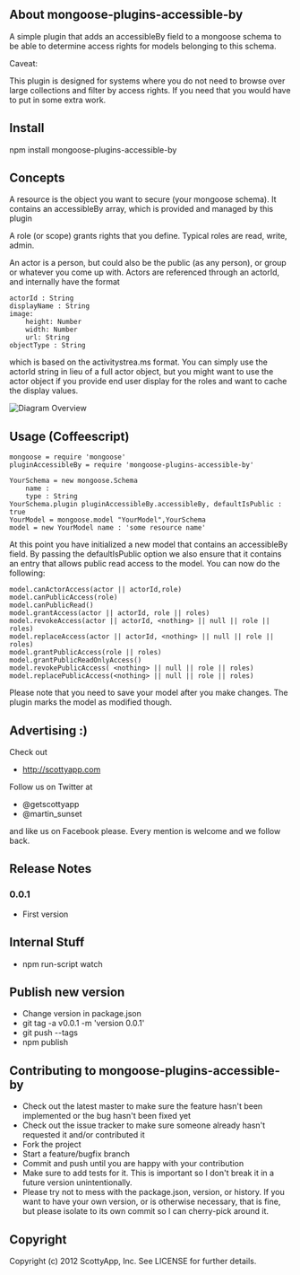 ## About mongoose-plugins-accessible-by


A simple plugin that adds an accessibleBy field to a mongoose schema to be
able to determine access rights for models belonging to this schema.

Caveat:

This plugin is designed for systems where you do not need to browse over large
collections and filter by access rights. If you need that you would have to put
in some extra work.

## Install

npm install mongoose-plugins-accessible-by

## Concepts
A resource is the object you want to secure (your mongoose schema). It contains an accessibleBy array, which is provided and managed by this plugin

A role (or scope) grants rights that you define. Typical roles are read, write, admin.

An actor is a person, but could also be the public (as any person), or group or whatever you come up with. Actors are referenced through an actorId, and internally have the format

	actorId : String
	displayName : String
	image:
		height: Number
		width: Number
		url: String
	objectType : String 

which is based on the activitystrea.ms format. You can simply use the actorId string in lieu of a full actor object, but you might want to use the actor object if you provide end user display for the roles and want to cache the display values.

![Diagram Overview](http://github.com/scottyapp/mongoose-plugins-accessible-by/raw/master/assets/mongoose-plugin-accessible-by.png)



## Usage (Coffeescript)
  
	mongoose = require 'mongoose'
	pluginAccessibleBy = require 'mongoose-plugins-accessible-by'

	YourSchema = new mongoose.Schema
		name : 
		type : String
	YourSchema.plugin pluginAccessibleBy.accessibleBy, defaultIsPublic : true
	YourModel = mongoose.model "YourModel",YourSchema
	model = new YourModel name : 'some resource name'
  
At this point you have initialized a new model that contains an accessibleBy field. 
By passing the defaultIsPublic option we also ensure that it contains an entry that allows public read access to the model.
You can now do the following:

	model.canActorAccess(actor || actorId,role)
	model.canPublicAccess(role)
	model.canPublicRead()
	model.grantAccess(actor || actorId, role || roles)
	model.revokeAccess(actor || actorId, <nothing> || null || role || roles)
	model.replaceAccess(actor || actorId, <nothing> || null || role || roles)
	model.grantPublicAccess(role || roles)
	model.grantPublicReadOnlyAccess()
	model.revokePublicAccess( <nothing> || null || role || roles)
	model.replacePublicAccess(<nothing> || null || role || roles)
  
Please note that you need to save your model after you make changes. The plugin marks the model as modified though.

## Advertising :)

Check out 

* http://scottyapp.com

Follow us on Twitter at 

* @getscottyapp
* @martin_sunset

and like us on Facebook please. Every mention is welcome and we follow back.


## Release Notes


### 0.0.1

* First version

## Internal Stuff

* npm run-script watch

## Publish new version

* Change version in package.json
* git tag -a v0.0.1 -m 'version 0.0.1'
* git push --tags
* npm publish

## Contributing to mongoose-plugins-accessible-by
 
* Check out the latest master to make sure the feature hasn't been implemented or the bug hasn't been fixed yet
* Check out the issue tracker to make sure someone already hasn't requested it and/or contributed it
* Fork the project
* Start a feature/bugfix branch
* Commit and push until you are happy with your contribution
* Make sure to add tests for it. This is important so I don't break it in a future version unintentionally.
* Please try not to mess with the package.json, version, or history. If you want to have your own version, or is otherwise necessary, that is fine, but please isolate to its own commit so I can cherry-pick around it.

## Copyright

Copyright (c) 2012 ScottyApp, Inc. See LICENSE for
further details.


